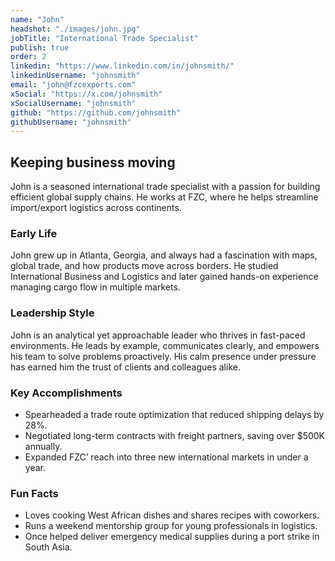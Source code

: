 ```yaml
---
name: "John"
headshot: "./images/john.jpg"
jobTitle: "International Trade Specialist"
publish: true
order: 2
linkedin: "https://www.linkedin.com/in/johnsmith/"
linkedinUsername: "johnsmith"
email: "john@fzcexports.com"
xSocial: "https://x.com/johnsmith"
xSocialUsername: "johnsmith"
github: "https://github.com/johnsmith"
githubUsername: "johnsmith"
---
```


## Keeping business moving
John is a seasoned international trade specialist with a passion for building efficient global supply chains. He works at FZC, where he helps streamline import/export logistics across continents.

### Early Life

John grew up in Atlanta, Georgia, and always had a fascination with maps, global trade, and how products move across borders. He studied International Business and Logistics and later gained hands-on experience managing cargo flow in multiple markets.

### Leadership Style

John is an analytical yet approachable leader who thrives in fast-paced environments. He leads by example, communicates clearly, and empowers his team to solve problems proactively. His calm presence under pressure has earned him the trust of clients and colleagues alike.

### Key Accomplishments

- Spearheaded a trade route optimization that reduced shipping delays by 28%.
- Negotiated long-term contracts with freight partners, saving over $500K annually.
- Expanded FZC’ reach into three new international markets in under a year.

### Fun Facts

- Loves cooking West African dishes and shares recipes with coworkers.
- Runs a weekend mentorship group for young professionals in logistics.
- Once helped deliver emergency medical supplies during a port strike in South Asia.
